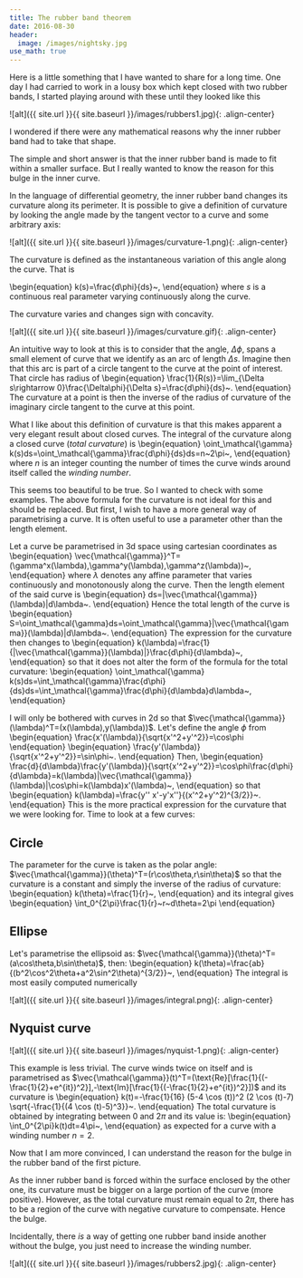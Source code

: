 ```yaml
---
title: The rubber band theorem
date: 2016-08-30
header:
  image: /images/nightsky.jpg
use_math: true
---
```


Here is a little something that I have wanted to share for a long time.
One day I had carried to work in a lousy box which kept closed with two rubber bands, I started playing around with these until they looked like this

![alt]({{ site.url }}{{ site.baseurl }}/images/rubbers1.jpg){: .align-center}


I wondered if there were any mathematical reasons why the inner rubber band had to take that shape.

The simple and short answer is that the inner rubber band is made to fit within a smaller surface. But I really wanted to know the reason for this bulge in the inner curve.

In the language of differential geometry, the inner rubber band changes its curvature along its perimeter. It is possible to give a definition of curvature by looking the angle made by the tangent vector to a curve and some arbitrary axis:

![alt]({{ site.url }}{{ site.baseurl }}/images/curvature-1.png){: .align-center}

The curvature is defined as the instantaneous variation of this angle along the curve. That is

\begin{equation}
k(s)=\frac{d\phi}{ds}~,
\end{equation}
where $s$ is a continuous real parameter varying continuously along the curve.

The curvature varies and changes sign with concavity.

![alt]({{ site.url }}{{ site.baseurl }}/images/curvature.gif){: .align-center}

An intuitive way to look at this is to consider that the angle, $\Delta\phi$, spans a small element of curve that we identify as an arc of length $\Delta s$. Imagine then that this arc is part of a circle tangent to the curve at the point of interest. That circle has radius of
\begin{equation}
\frac{1}{R(s)}=\lim_{\Delta s\rightarrow 0}\frac{\Delta\phi}{\Delta s}=\frac{d\phi}{ds}~.
\end{equation}
The curvature at a point is then the inverse of the radius of curvature of the imaginary circle tangent to the curve at this point.

What I like about this definition of curvature is that this makes apparent a very elegant result about closed curves. The integral of the curvature along a closed curve (*total curvature*) is
\begin{equation}
\oint_\mathcal{\gamma} k(s)ds=\oint_\mathcal{\gamma}\frac{d\phi}{ds}ds=n~2\pi~,
\end{equation}
where $n$ is an integer counting the number of times the curve winds around itself called the *winding number*.

This seems too beautiful to be true. So I wanted to check with some examples. The above formula for the curvature is not ideal for this and should be replaced. But first, I wish to have a more general way of parametrising a curve. It is often useful to use a parameter other than the length element.

Let a curve be parametrised in 3d space using cartesian coordinates as
\begin{equation}
\vec{\mathcal{\gamma}}^T=(\gamma^x(\lambda),\gamma^y(\lambda),\gamma^z(\lambda))~,
\end{equation}
where $\lambda$ denotes any affine parameter that varies continuously and monotonously along the curve. Then the length element of the said curve is
\begin{equation}
ds=|\vec{\mathcal{\gamma}}(\lambda)|d\lambda~.
\end{equation}
Hence the total length of the curve is
\begin{equation}
S=\oint_\mathcal{\gamma}ds=\oint_\mathcal{\gamma}|\vec{\mathcal{\gamma}}(\lambda)|d\lambda~.
\end{equation}
The expression for the curvature then changes to
\begin{equation}
k(\lambda)=\frac{1}{|\vec{\mathcal{\gamma}}(\lambda)|}\frac{d\phi}{d\lambda}~,
\end{equation}
so that it does not alter the form of the formula for the total curvature:
\begin{equation}
\oint_\mathcal{\gamma} k(s)ds=\int_\mathcal{\gamma}\frac{d\phi}{ds}ds=\int_\mathcal{\gamma}\frac{d\phi}{d\lambda}d\lambda~,
\end{equation}

I will only be bothered with curves in 2d so that $\vec{\mathcal{\gamma}}(\lambda)^T=(x(\lambda),y(\lambda))$. Let's define the angle $\phi$ from
\begin{equation}
\frac{x'(\lambda)}{\sqrt{x'^2+y'^2}}=\cos\phi
\end{equation}
\begin{equation}
\frac{y'(\lambda)}{\sqrt{x'^2+y'^2}}=\sin\phi~.
\end{equation}
Then,
\begin{equation}
\frac{d}{d\lambda}\frac{y'(\lambda)}{\sqrt{x'^2+y'^2}}=\cos\phi\frac{d\phi}{d\lambda}=k(\lambda)|\vec{\mathcal{\gamma}}(\lambda)|\cos\phi=k(\lambda)x'(\lambda)~,
\end{equation}
so that
\begin{equation}
k(\lambda)=\frac{y'' x'-y'x''}{(x'^2+y'^2)^{3/2}}~.
\end{equation}
This is the more practical expression for the curvature that we were looking for.
Time to look at a few curves:

Circle
------
The parameter for the curve is taken as the polar angle:  $\vec{\mathcal{\gamma}}(\theta)^T=(r\cos\theta,r\sin\theta)$ so that the curvature is a constant and simply the inverse of the radius of curvature:
\begin{equation}
k(\theta)=\frac{1}{r}~,
\end{equation}
and its integral gives
\begin{equation}
\int_0^{2\pi}\frac{1}{r}~r~d\theta=2\pi
\end{equation}

Ellipse
------
Let's parametrise the ellipsoid as:  $\vec{\mathcal{\gamma}}(\theta)^T=(a\cos\theta,b\sin\theta)$, then:
\begin{equation}
k(\theta)=\frac{ab}{(b^2\cos^2\theta+a^2\sin^2\theta)^{3/2}}~,
\end{equation}
The integral is most easily computed numerically

![alt]({{ site.url }}{{ site.baseurl }}/images/integral.png){: .align-center}

Nyquist curve
------

![alt]({{ site.url }}{{ site.baseurl }}/images/nyquist-1.png){: .align-center}

This example is less trivial. The curve winds twice on itself and is parametrised as $\vec{\mathcal{\gamma}}(t)^T=(\text{Re}[\frac{1}{(-\frac{1}{2}+e^{it})^2}],-\text{Im}[\frac{1}{(-\frac{1}{2}+e^{it})^2}])$ and its curvature is
\begin{equation}
k(t)=-\frac{1}{16} (5-4 \cos (t))^2 (2 \cos (t)-7) \sqrt{-\frac{1}{(4 \cos
   (t)-5)^3}}~.
\end{equation}
The total curvature is obtained by integrating between $0$ and $2\pi$ and its value is:
\begin{equation}
\int_0^{2\pi}k(t)dt=4\pi~,
\end{equation}
as expected for a curve with a winding number $n=2$.

Now that I am more convinced, I can understand the reason for the bulge in the rubber band of the first picture.

As the inner rubber band is forced within the surface enclosed by the other one, its curvature must be bigger on a large portion of the curve (more positive). However, as the total curvature must remain equal to $2\pi$, there has to be a region of the curve with negative curvature to compensate. Hence the bulge.

Incidentally, there *is* a way of getting one rubber band inside another without the bulge, you just need to increase the winding number.

![alt]({{ site.url }}{{ site.baseurl }}/images/rubbers2.jpg){: .align-center}
